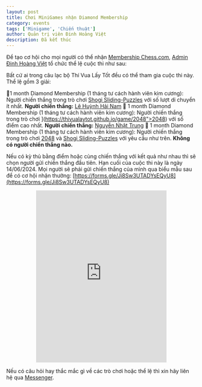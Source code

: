 ```yaml
---
layout: post
title: Chơi MiniGames nhận Diamond Membership
category: events
tags: ['Minigame', 'Chiến thuật']
author: Quản trị viên Đinh Hoàng Việt
description: Đã kết thúc
---
```


Để tạo cơ hội cho mọi người có thể nhận [Membership Chess.com](https://chess.com/membership), <span class="bx bx-user"></span>[Admin Đinh Hoàng Việt](https://thivualaytot.github.io/team#admins)
tổ chức thể lệ cuộc thi như sau:

Bất cứ ai trong câu lạc bộ Thí Vua Lấy Tốt đều có thể tham gia cuộc thi này. Thể lệ gồm 3 giải:

💎1 month Diamond Membership (1 tháng tư cách hành viên kim cương): Người chiến thắng trong trò chơi [Shogi Sliding-Puzzles](https://thivualaytot.github.io/game/sliding) với số lượt di chuyển ít nhất. <b>Người chiến thắng:</b> [Lê Huỳnh Hải Nam](https://chess.com/member/Le-Huynh-Hai-Nam-2010)
💎 1 month Diamond Membership (1 tháng tư cách hành viên kim cương): Người chiến thắng trong trò chơi ](https://thivualaytot.github.io/game/2048">2048) với số điểm cao nhất. <b>Người chiến thắng:</b> [Nguyễn Nhật Trung](https://chess.com/member/trungnumber1kingchess)
💎 1 month Diamond Membership (1 tháng tư cách hành viên kim cương): Người chiến thắng trong trò chơi [2048](https://thivualaytot.github.io/game/2048) và [Shogi Sliding-Puzzles](https://thivualaytot.github.io/game/sliding) với yêu cầu như trên. <b>Không có người chiến thắng nào.</b>


Nếu có kỳ thủ bằng điểm hoặc cùng chiến thắng với kết quả như nhau thì sẽ chọn người gửi chiến thắng đầu tiên. 
Hạn cuối của cuộc thi này là ngày 14/06/2024. Mọi người sẽ phải gửi chiến thắng của mình qua biểu mẫu sau để có cơ hội nhận thưởng: [https://forms.gle/Ji8Sw3UTADYsEQyU8](https://forms.gle/Ji8Sw3UTADYsEQyU8)

<p align="center"><iframe src="https://docs.google.com/forms/d/e/1FAIpQLSfQDlPYhjiLh7fDmfD1H0bjfyaNaQYb7dfgpvKSnwKeO2gAFA/viewform?embedded=true" width="346" height="456" frameborder="0" marginheight="0" marginwidth="0">Đang tải…</iframe></p>

Nếu có câu hỏi hay thắc mắc gì về các trò chơi hoặc thể lệ thì xin hãy liên hệ qua [Messenger](https://m.me/103559542712501).


